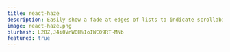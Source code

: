 ```yaml
---
title: react-haze
description: Easily show a fade at edges of lists to indicate scrollability
image: react-haze.png
blurhash: L28Z,J4i0VnW0H%IoIWC09RT~MNb
featured: true
---
```

